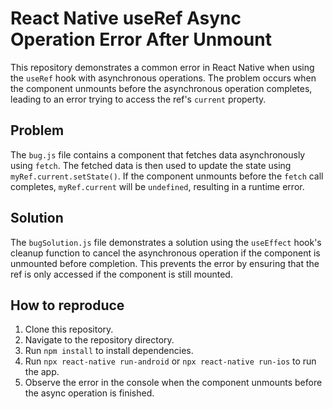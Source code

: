 # React Native useRef Async Operation Error After Unmount

This repository demonstrates a common error in React Native when using the `useRef` hook with asynchronous operations.  The problem occurs when the component unmounts before the asynchronous operation completes, leading to an error trying to access the ref's `current` property.

## Problem

The `bug.js` file contains a component that fetches data asynchronously using `fetch`.  The fetched data is then used to update the state using `myRef.current.setState()`. If the component unmounts before the `fetch` call completes, `myRef.current` will be `undefined`, resulting in a runtime error.

## Solution

The `bugSolution.js` file demonstrates a solution using the `useEffect` hook's cleanup function to cancel the asynchronous operation if the component is unmounted before completion.  This prevents the error by ensuring that the ref is only accessed if the component is still mounted.

## How to reproduce

1. Clone this repository.
2. Navigate to the repository directory.
3. Run `npm install` to install dependencies.
4. Run `npx react-native run-android` or `npx react-native run-ios` to run the app.
5. Observe the error in the console when the component unmounts before the async operation is finished.